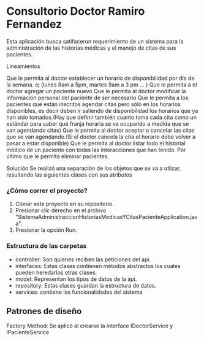 # Consultorio Doctor Ramiro Fernandez

Esta aplicación busca satifacerun requerimiento de un sistema para la administración de las historias médicas y el manejo de citas de sus pacientes.

Lineamientos

Que le permita al doctor establecer un horario de disponibilidad por día de la semana. ej (lunes 8am a 5pm, martes 9am a 3 pm ... )
Que le permita a el doctor agregar un paciente nuevo
Que le permita al doctor modificar la información personal del paciente de ser necesario
Que le permita a los pacientes que están inscritos  agendar citas pero sólo en los horarios disponibles, es decir deben ir saliendo de disponibilidad los horarios que ya han sido tomados.(Hay que definir también cuanto toma cada cita como un estándar para saber qué franja horaria se va ocupando a medida que se van agendando citas)
Que le permita al doctor aceptar o cancelar las citas que se van agendando.(Si el doctor cancela la cita el horario debe volver a pasar a estar disponible)
Que le permita al doctor listar todo el historial médico de un  paciente con todas las interacciones que han tenido.
Por último que le permita eliminar pacientes.

Solución
Se realizó una separación de los objetos que se va a utlizar, resultando las siguientes clases con sus atributos

### ¿Cómo correr el proyecto?
1.  Clonar este proyecto en su repositorio.
2. Presionar clic derecho en el archivo "SistemaAdministraccionHistoriasMedicasYCitasPacienteApplication.java".
3. Presionar la opción Run.

### Estructura de las carpetas
- controller: Son quienes reciben las peticiones del api.
- interfaces: Estas clases contienen métodos abstractos los cuales pueden heredarlos otras clases.
- model: Representan los tipos de datos de la api.
- repository: Estas clases guardan la estructura de datos.
- services: contiene las funcionalidades del sistema
 

## Patrones de diseño
Factory Method: Se aplicó al crearse la interface IDoctorService y IPacienteService